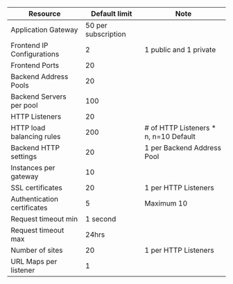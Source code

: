 | Resource | Default limit | Note |
| --- | --- | --- |
| Application Gateway |50 per subscription | |
| Frontend IP Configurations |2 |1 public and 1 private |
| Frontend Ports |20 | |
| Backend Address Pools |20 | |
| Backend Servers per pool |100 | |
| HTTP Listeners |20 | |
| HTTP load balancing rules |200 |# of HTTP Listeners * n, n=10 Default |
| Backend HTTP settings |20 |1 per Backend Address Pool |
| Instances per gateway |10 | |
| SSL certificates |20 |1 per HTTP Listeners |
| Authentication certificates |5 | Maximum 10 |
| Request timeout min |1 second | |
| Request timeout max |24hrs | |
| Number of sites |20 |1 per HTTP Listeners |
| URL Maps per listener |1 | |

